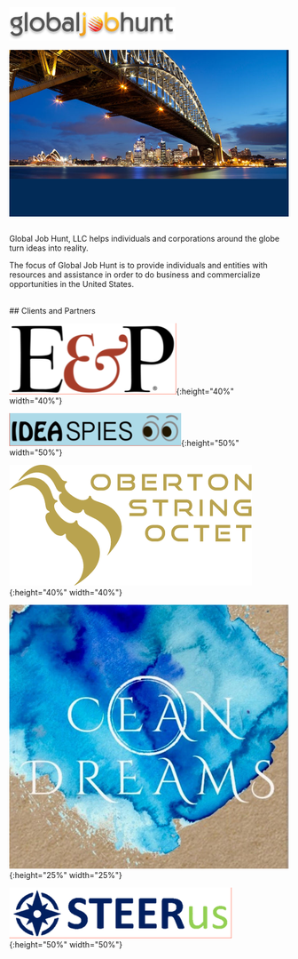 

![logo](images/logo.png)

<!--
![bridge](images/bridge.jpg)
  -->

<div style="height: 300px;
            background: #022b57 url(/images/splash_bg.jpg) no-repeat;
            background-position: bottom right;
            background-size: 200px auto;
            ">
    <div style="position: relative;
                left: 0; top: 0; width: 500px;
               ">
      <img src="/images/bridge.jpg" style=
       "position: relative; top: 0; left: 0;"/>
    </div>
</div>
<br/>

Global Job Hunt, LLC helps individuals and corporations around the
globe turn ideas into reality.

The focus of Global Job Hunt is to
provide individuals and entities with resources and assistance in
order to do business and commercialize opportunities in the United
States.

<br>
## Clients and Partners
<br>

![Editor and Publisher logo](images/Editor.png){:height="40%" width="40%"}

![IdeaSpies logo](images/ideaspies-ss.png){:height="50%" width="50%"}

![Oberton Logo](images/oberton.png){:height="40%" width="40%"}

![Ocean Dreams logo](images/oceandreams.jpg){:height="25%" width="25%"}

![STEERus logo](images/steerus.png){:height="50%" width="50%"}

